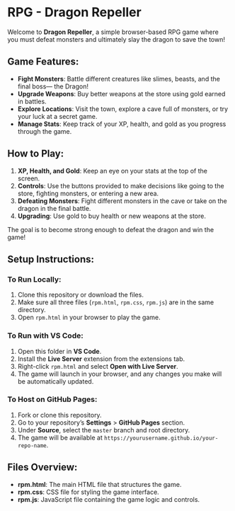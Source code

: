 # RPG - Dragon Repeller

Welcome to **Dragon Repeller**, a simple browser-based RPG game where you must defeat monsters and ultimately slay the dragon to save the town!

## Game Features:
- **Fight Monsters**: Battle different creatures like slimes, beasts, and the final boss— the Dragon!
- **Upgrade Weapons**: Buy better weapons at the store using gold earned in battles.
- **Explore Locations**: Visit the town, explore a cave full of monsters, or try your luck at a secret game.
- **Manage Stats**: Keep track of your XP, health, and gold as you progress through the game.

## How to Play:
1. **XP, Health, and Gold**: Keep an eye on your stats at the top of the screen.
2. **Controls**: Use the buttons provided to make decisions like going to the store, fighting monsters, or entering a new area.
3. **Defeating Monsters**: Fight different monsters in the cave or take on the dragon in the final battle.
4. **Upgrading**: Use gold to buy health or new weapons at the store.

The goal is to become strong enough to defeat the dragon and win the game!

## Setup Instructions:

### To Run Locally:
1. Clone this repository or download the files.
2. Make sure all three files (`rpm.html`, `rpm.css`, `rpm.js`) are in the same directory.
3. Open `rpm.html` in your browser to play the game.

### To Run with VS Code:
1. Open this folder in **VS Code**.
2. Install the **Live Server** extension from the extensions tab.
3. Right-click `rpm.html` and select **Open with Live Server**.
4. The game will launch in your browser, and any changes you make will be automatically updated.

### To Host on GitHub Pages:
1. Fork or clone this repository.
2. Go to your repository’s **Settings** > **GitHub Pages** section.
3. Under **Source**, select the `master` branch and root directory.
4. The game will be available at `https://yourusername.github.io/your-repo-name`.

## Files Overview:
- **rpm.html**: The main HTML file that structures the game.
- **rpm.css**: CSS file for styling the game interface.
- **rpm.js**: JavaScript file containing the game logic and controls.

